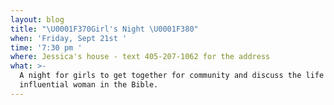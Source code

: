 ```yaml
---
layout: blog
title: "\U0001F370Girl's Night \U0001F380"
when: 'Friday, Sept 21st '
time: '7:30 pm '
where: Jessica's house - text 405-207-1062 for the address
what: >-
  A night for girls to get together for community and discuss the life of an
  influential woman in the Bible.
---
```


